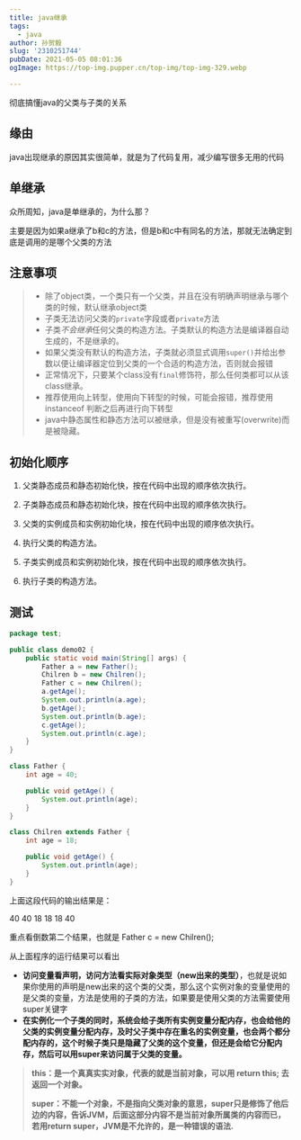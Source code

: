 ```yaml
---
title: java继承
tags:
  - java
author: 孙贺毅
slug: '2310251744'
pubDate: 2021-05-05 08:01:36
ogImage: https://top-img.pupper.cn/top-img/top-img-329.webp

---
```


彻底搞懂java的父类与子类的关系

<!-- more -->

## 缘由

java出现继承的原因其实很简单，就是为了代码复用，减少编写很多无用的代码

## 单继承

众所周知，java是单继承的，为什么那？

主要是因为如果a继承了b和c的方法，但是b和c中有同名的方法，那就无法确定到底是调用的是哪个父类的方法

## 注意事项

>- 除了object类，一个类只有一个父类，并且在没有明确声明继承与哪个类的时候，默认继承object类
>- 子类无法访问父类的`private`字段或者`private`方法
>- 子类*不会继承*任何父类的构造方法。子类默认的构造方法是编译器自动生成的，不是继承的。
>- 如果父类没有默认的构造方法，子类就必须显式调用`super()`并给出参数以便让编译器定位到父类的一个合适的构造方法，否则就会报错
>- 正常情况下，只要某个class没有`final`修饰符，那么任何类都可以从该class继承。
>- 推荐使用向上转型，使用向下转型的时候，可能会报错，推荐使用instanceof 判断之后再进行向下转型
>- java中静态属性和静态方法可以被继承，但是没有被重写(overwrite)而是被隐藏。

## 初始化顺序

1. 父类静态成员和静态初始化快，按在代码中出现的顺序依次执行。
2. 子类静态成员和静态初始化块，按在代码中出现的顺序依次执行。

3. 父类的实例成员和实例初始化块，按在代码中出现的顺序依次执行。
4. 执行父类的构造方法。
5. 子类实例成员和实例初始化块，按在代码中出现的顺序依次执行。
6. 执行子类的构造方法。

## 测试

```java
package test;

public class demo02 {
    public static void main(String[] args) {
        Father a = new Father();
        Chilren b = new Chilren();
        Father c = new Chilren();
        a.getAge();
        System.out.println(a.age);
        b.getAge();
        System.out.println(b.age);
        c.getAge();
        System.out.println(c.age);
    }
}

class Father {
    int age = 40;

    public void getAge() {
        System.out.println(age);
    }
}

class Chilren extends Father {
    int age = 18;

    public void getAge() {
        System.out.println(age);
    }
}
```

上面这段代码的输出结果是：

40 40 18 18 18 40

重点看倒数第二个结果，也就是 Father c = new Chilren();

从上面程序的运行结果可以看出

- **访问变量看声明，访问方法看实际对象类型（new出来的类型）**，也就是说如果你使用的声明是new出来的这个类的父类，那么这个实例对象的变量使用的是父类的变量，方法是使用的子类的方法，如果要是使用父类的方法需要使用super关键字
- **在实例化一个子类的同时，系统会给子类所有实例变量分配内存，也会给他的父类的实例变量分配内存，及时父子类中存在重名的实例变量，也会两个都分配内存的，这个时候子类只是隐藏了父类的这个变量，但还是会给它分配内存，然后可以用super来访问属于父类的变量。**

>   **this：是一个真真实实对象，代表的就是当前对象，可以用 return this;  去返回一个对象。**
>
>   **super：不能一个对象，不是指向父类对象的意思，super只是修饰了他后边的内容，告诉JVM，后面这部分内容不是当前对象所属类的内容而已，若用return super，JVM是不允许的，是一种错误的语法.**

  